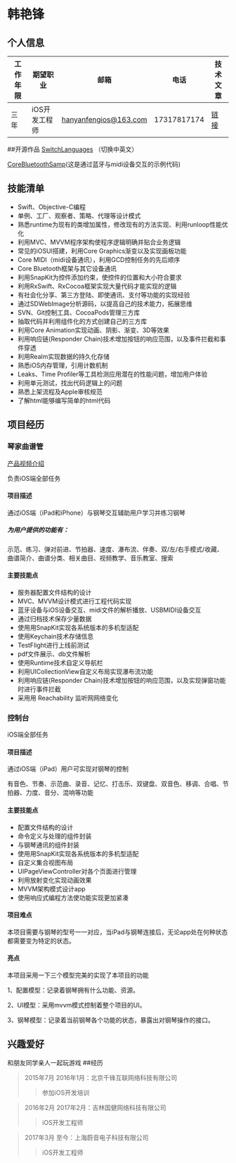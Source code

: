 # 韩艳锋
## 个人信息
工作年限 |期望职业 | 邮箱 | 电话 | 技术文章
----|------|---- | ----|----
三年 |iOS开发工程师  |hanyanfengios@163.com| 17317817174 | [链接](https://www.jianshu.com/u/66a5138b0fca)

##开源作品
[SwitchLanguages](https://github.com/HanYanFeng/SwitchLanguages) （切换中英文）

[CoreBluetoothSamp](https://github.com/HanYanFeng/CoreBluetoothSamp)(这是通过蓝牙与midi设备交互的示例代码)

## 技能清单
+ Swift、Objective-C编程
+ 单例、工厂、观察者、策略、代理等设计模式
+ 熟悉runtime为现有的类增加属性，修改现有的方法实现、利用runloop性能优化
+ 利用MVC、MVVM程序架构使程序逻辑明确并贴合业务逻辑
+ 常见的iOSUI搭建，利用Core Graphics渐变以及实现画板功能
+ Core MIDI（midi设备通讯），利用GCD控制任务的先后顺序
+ Core Bluetooth框架与其它设备通讯
+ 利用SnapKit为控件添加约束，使控件的位置和大小符合要求
+ 利用RxSwift、RxCocoa框架实现大量代码才能实现的逻辑
+ 有社会化分享、第三方登陆、即使通讯、支付等功能的实现经验
+ 通过SDWebImage分析源码，以提高自己的技术能力，拓展思维
+ SVN、Git控制工具、CocoaPods管理三方库
+ 抽取代码并利用组件化的方式创建自己的三方库
+ 利用Core Animation实现动画、阴影、渐变、3D等效果
+ 利用响应链(Responder Chain)技术增加按钮的响应范围，以及事件拦截和事件穿透
+ 利用Realm实现数据的持久化存储
+ 熟悉iOS内存管理，引用计数机制
+ Leaks、Time Profiler等工具检测应用潜在的性能问题，增加用户体验
+ 利用单元测试，找出代码逻辑上的问题
+ 熟悉上架流程及Apple审核规范
+ 了解html能够编写简单的html代码

## 项目经历
### 琴家曲谱管
[产品视频介绍](https://m.youku.com/video/id_XMzgwMDY5NTQxNg==.html?x=&sharefrom=android&sharekey=df271d79672500d74eb753a9425f6bba9&from=timeline&source=)

负责iOS端全部任务

#### 项目描述
通过iOS端（iPad和iPhone）与钢琴交互辅助用户学习并练习钢琴

##### 为用户提供的功能有：
示范、练习、弹对前进、节拍器、速度、瀑布流、伴奏、双/左/右手模式/收藏、曲谱简介、曲谱分类、相关曲目、视频教学、音乐教室、搜索

#### 主要技能点
+ 服务器配置文件结构的设计
+ MVC、MVVM设计模式进行工程代码实现
+ 蓝牙设备与iOS设备交互、midi文件的解析播放、USBMIDI设备交互
+ 通过归档技术保存少量数据
+ 使⽤用SnapKit实现各系统版本的多机型适配
+ 使用Keychain技术存储信息
+ TestFlight进行上线前测试
+ pdf文件展示、db文件解析
+ 使用Runtime技术自定义导航栏
+ 利用UICollectionView自定义布局实现瀑布流功能
+ 利用响应链(Responder Chain)技术增加按钮的响应范围，以及实现弹窗功能时进行事件拦截
+ 采⽤用 Reachability 监听⽹网络变化

### 控制台
iOS端全部任务

#### 项目描述
通过iOS端（iPad）用户可实现对钢琴的控制

有音色、节奏、示范曲、录音、记忆、打击乐、双键盘、双音色、移调、合唱、节拍器、力度、音分、混响等功能

#### 主要技能点
+ 配置文件结构的设计
+ 命令定义与处理的组件封装
+ 与钢琴通讯的组件封装
+ 使⽤用SnapKit实现各系统版本的多机型适配
+ 自定义集合视图布局
+ UIPageViewController对各个页面进行管理
+ 利用放射变化实现动画效果
+ MVVM架构模式设计app
+ 使用响应式编程方法使功能实现更加紧凑

#### 项目难点
本项目需要与钢琴的型号一一对应，当iPad与钢琴连接后，无论app处在何种状态都需要变为特定的状态。

#### 亮点

本项目采用一下三个模型完美的实现了本项目的功能

1、配置模型：记录着钢琴拥有什么功能、资源。

2、UI模型：采用mvvm模式控制着整个项目的UI。

3、钢琴模型：记录着当前钢琴各个功能的状态，暴露出对钢琴操作的接口。

## 兴趣爱好
和朋友同学亲人一起玩游戏
##经历

>2015年7月  2016年1月：北京千锋互联网络科技有限公司
>>参加iOS开发培训

>2016年2月  2017年2月：吉林国健网络科技有限公司
>>iOS开发工程师

>2017年3月 至今：上海蔚音电子科技有限公司
>>iOS开发工程师

